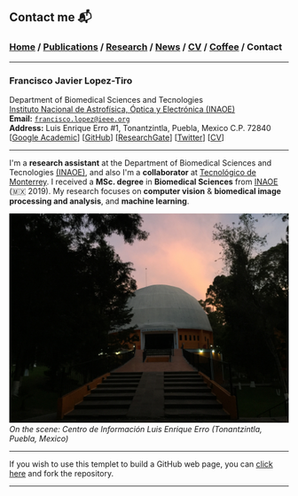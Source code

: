 
## Contact me 📬
###  [Home](/index) / [Publications](/publications) / [Research](/research) / [News](/news) / [CV](/brief_cv) / [Coffee](/coffee) / Contact

---

### **Francisco Javier Lopez-Tiro**                       
Department of Biomedical Sciences and Tecnologies                                                
[Instituto Nacional de Astrofísica, Óptica y Electrónica (INAOE)](https://www.inaoep.mx)                                                 
**Email:** [`francisco.lopez@ieee.org`](mailto:francisco.lopez@ieee.org?subject=%20Hello,%20Francisco)                                      
**Address:** Luis Enrique Erro #1, Tonantzintla, Puebla, Mexico C.P. 72840                                  
[[Google Academic](https://scholar.google.es/citations?user=IlG06bYAAAAJ&hl=es)]
[[GitHub](https://github.com/friscolt)]
[[ResearchGate](https://www.researchgate.net/profile/Francisco-Lopez-Tiro)]
[[Twitter](https://twitter.com/Friscolt)]
[[CV](/images/CV_FranciscoLopez.pdf)]

---

I'm a **research assistant** at the Department of Biomedical Sciences and Tecnologies [(INAOE)](https://www.inaoep.mx), and also I'm a **collaborator** at [Tecnológico de Monterrey](https://tec.mx/es). I received a **MSc. degree** in **Biomedical Sciences** from [INAOE](https://www.inaoep.mx) (🇲🇽 2019). My research focuses on **computer vision** & **biomedical image processing and analysis**, and **machine learning**.

![ ](/images/inaoe.jpg)      
*On the scene: Centro de Información Luis Enrique Erro (Tonantzintla, Puebla, Mexico)*

---

If you wish to use this templet to build a GitHub web page, you can [click here](https://github.com/friscolt/friscolt.github.io) and fork the repository. 

---
